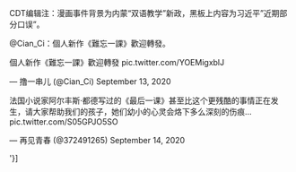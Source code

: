 CDT编辑注：漫画事件背景为内蒙“双语教学”新政，黑板上内容为习近平&#8221;近期部分口误&#8221;。

@Cian_Ci：個人新作《難忘一課》歡迎轉發。 

個人新作《難忘一課》歡迎轉發 pic.twitter.com/YOEMigxblJ

&mdash; 撸一串儿 (@Cian_Ci) September 13, 2020 

法国小说家阿尔丰斯·都德写过的《最后一课》甚至比这个更残酷的事情正在发生，请大家帮助我们的孩子，她们幼小的心灵会烙下多么深刻的伤痕&#8230; pic.twitter.com/S05GPJO5SO

&mdash; 再见青春 (@372491265) September 14, 2020

'}]
